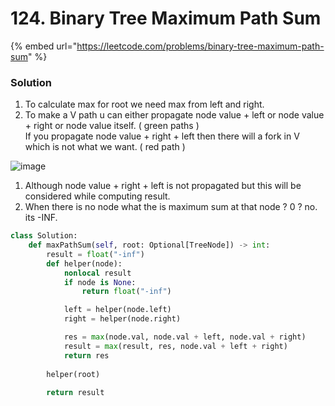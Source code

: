 # 124. Binary Tree Maximum Path Sum

{% embed url="https://leetcode.com/problems/binary-tree-maximum-path-sum" %}

### Solution

1. To calculate max for root we need max from left and right.
2. To make a V path u can either propagate node value + left or node value + right or node value itself. ( green paths )\
   If you propagate node value + right + left then there will a fork in V which is not what we want. ( red path )

![image](https://assets.leetcode.com/users/images/38d26905-7286-4180-aa52-118f51da133c\_1650283324.0624864.png)

1. Although node value + right + left is not propagated but this will be considered while computing result.
2. When there is no node what the is maximum sum at that node ? 0 ? no. its -INF.

```python
class Solution:
    def maxPathSum(self, root: Optional[TreeNode]) -> int:
        result = float("-inf")
        def helper(node):
            nonlocal result
            if node is None:
                return float("-inf")

            left = helper(node.left)
            right = helper(node.right)

            res = max(node.val, node.val + left, node.val + right)
            result = max(result, res, node.val + left + right)
            return res
        
        helper(root)
        
        return result
```
